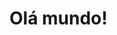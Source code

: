 <!DOCTYPE html>
<html lang="pt-br">
  <head>
  
  </head>
  <body>
    <h1>Olá mundo!</h1>
  </body>
</html>

